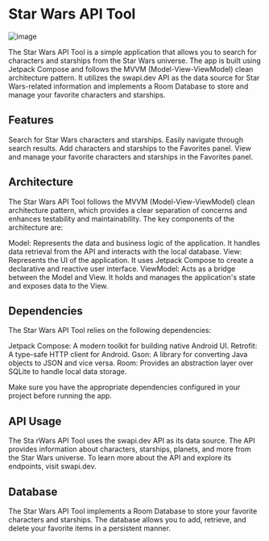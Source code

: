 # Star Wars API Tool

![image](https://github.com/AltynZhanbyr/StarWarsAPITool/assets/75243205/1b68bcf8-a42e-4c8b-967d-1c406601ad76)

The Star Wars API Tool is a simple application that allows you to search for characters and starships from the Star Wars universe. The app is built using Jetpack Compose and follows the MVVM (Model-View-ViewModel) clean architecture pattern. It utilizes the swapi.dev API as the data source for Star Wars-related information and implements a Room Database to store and manage your favorite characters and starships.

## Features
Search for Star Wars characters and starships.
Easily navigate through search results.
Add characters and starships to the Favorites panel.
View and manage your favorite characters and starships in the Favorites panel.

## Architecture
The Star Wars API Tool follows the MVVM (Model-View-ViewModel) clean architecture pattern, which provides a clear separation of concerns and enhances testability and maintainability. The key components of the architecture are:

Model: Represents the data and business logic of the application. It handles data retrieval from the API and interacts with the local database.
View: Represents the UI of the application. It uses Jetpack Compose to create a declarative and reactive user interface.
ViewModel: Acts as a bridge between the Model and View. It holds and manages the application's state and exposes data to the View.

## Dependencies
The Star Wars API Tool relies on the following dependencies:

Jetpack Compose: A modern toolkit for building native Android UI.
Retrofit: A type-safe HTTP client for Android.
Gson: A library for converting Java objects to JSON and vice versa.
Room: Provides an abstraction layer over SQLite to handle local data storage.

Make sure you have the appropriate dependencies configured in your project before running the app.

## API Usage
The Sta rWars API Tool uses the swapi.dev API as its data source. The API provides information about characters, starships, planets, and more from the Star Wars universe. To learn more about the API and explore its endpoints, visit swapi.dev.

## Database
The Star Wars API Tool implements a Room Database to store your favorite characters and starships. The database allows you to add, retrieve, and delete your favorite items in a persistent manner.
